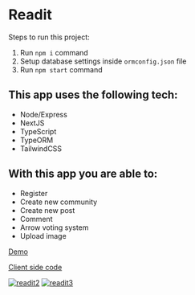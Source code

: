 # Readit

Steps to run this project:

1. Run `npm i` command
2. Setup database settings inside `ormconfig.json` file
3. Run `npm start` command

## This app uses the following tech:

- Node/Express
- NextJS
- TypeScript
- TypeORM
- TailwindCSS

## With this app you are able to:

- Register
- Create new community
- Create new post
- Comment
- Arrow voting system
- Upload image

[Demo](https://readit-client.vercel.app)

[Client side code](https://github.com/ShiroWorks/Readit-Client)

<a href="https://ibb.co/xXjq6Z3"><img src="https://i.ibb.co/QpNvM0X/readit2.jpg" alt="readit2" border="0"></a>
<a href="https://ibb.co/m4WnV1y"><img src="https://i.ibb.co/JHJYw0p/readit3.jpg" alt="readit3" border="0"></a>

